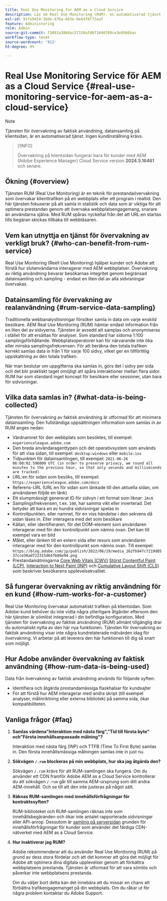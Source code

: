 ```yaml
---
title: Real Use Monitoring for AEM as a Cloud Service
description: Läs om Real Use Monitoring (RUM), en automatiserad tjänst som gör det möjligt att övervaka datainsamlingen på klientsidan.
exl-id: 91fe9454-3dde-476a-843e-0e64f6f73aaf
feature: Administering
role: Admin
source-git-commit: f3091a3868ac57150afd6f1640709ce3e9566bac
workflow-type: tm+mt
source-wordcount: '913'
ht-degree: 0%

---
```


# Real Use Monitoring Service för AEM as a Cloud Service {#real-use-monitoring-service-for-aem-as-a-cloud-service}

>[!NOTE]
>
>Tjänsten för övervakning av faktisk användning, datainsamling på klientsidan, är en automatiserad tjänst. Ingen kundinställning krävs.

>[!INFO]
>
>Övervakning på klientsidan fungerar bara för kunder med AEM (Adobe Experience Manager) Cloud Service version **2024.5.16461** och senare.

## Ökning {#overview}

Tjänsten RUM (Real Use Monitoring) är en teknik för prestandaövervakning som övervakar klienttrafiken på en webbplats eller ett program i realtid. Den här tjänsten fokuserar på att samla in statistik och data som är viktiga för att optimera prestandan genom att övervaka webbplatsengagemang, snarare än användarna själva. Med RUM spåras nyckeltal från det att URL:en startas tills begäran skickas tillbaka till webbläsaren.

## Vem kan utnyttja en tjänst för övervakning av verkligt bruk? {#who-can-benefit-from-rum-service}

Real Use Monitoring (Reell Use Monitoring) hjälper kunder och Adobe att förstå hur slutanvändarna interagerar med AEM webbplatser. Övervakning av riktig användning bevarar besökarnas integritet genom begränsad datainsamling och sampling - endast en liten del av alla sidvisningar övervakas.

## Datainsamling för övervakning av realanvändning {#rum-service-data-sampling}

Traditionella webbanalyslösningar försöker samla in data om varje enskild besökare. AEM Real Use Monitoring (RUM) hämtar endast information från en liten del av sidvyerna. Tjänsten är avsedd att samplas och anonymiseras i stället för att ersättas för analyser. Som standard har sidorna 1:100 samplingsförhållande. Webbplatsoperatorer kan för närvarande inte öka eller minska samplingsfrekvensen. För att beräkna den totala trafiken korrekt samlas data in från 1 för varje 100 sidvy, vilket ger en tillförlitlig uppskattning av den totala trafiken.

När man beslutar om uppgifterna ska samlas in, görs det i sidvy per sida och det blir praktiskt taget omöjligt att spåra interaktioner mellan flera sidor. RUM har som standard inget koncept för besökare eller sessioner, utan bara för sidvisningar.

## Vilka data samlas in? {#what-data-is-being-collected}

Tjänsten för övervakning av faktisk användning är utformad för att minimera datainsamling. Den fullständiga uppsättningen information som samlas in av RUM anges nedan:

* Värdnamnet för den webbplats som besöktes, till exempel: `experienceleague.adobe.com`
* Den breda användaragenttypen och det operativsystem som används för att visa sidan, till exempel: `desktop:windows` eller `mobile:ios`
* Tidpunkten för datainsamlingen, till exempel: `2021-06-26 06:00:02.596000 UTC (in order to preserve privacy, we round all minutes to the previous hour, so that only seconds and milliseconds are tracked)`
* URL:en för sidan som besöks, till exempel: `https://experienceleague.adobe.com/docs`
* Referens-URL (URL:en för sidan som länkade till den aktuella sidan, om användaren följde en länk)
* Ett slumpmässigt genererat ID för sidvyn i ett format som liknar: `2Ac6`
* Samplingsfrekvensen, t.ex. `100`, har samma vikt eller inverterad. Det betyder att bara en av hundra sidvisningar spelas in
* Kontrollpunkten, eller namnet, för en viss händelse i den sekvens då sidan läses in. Eller interagera med det som besökare
* Källan, eller identifieraren, för det DOM-element som användaren interagerar med för den kontrollpunkt som nämns ovan. Det kan till exempel vara en bild
* Målet, eller länken till en extern sida eller resurs som användaren interagerar med för den kontrollpunkt som nämns ovan. Till exempel: `https://blog.adobe.com/jp/publish/2022/06/29/media_162fb947c7219d0537cce36adf22315d64fb86e94.png`
* Prestandamätningarna [Core Web Vitals (CWV)](https://web.dev/articles/lcp) [Störst Contentful Paint (LCP)](https://web.dev/articles/lcp), [Interaction to Next Paint (INP)](https://web.dev/articles/inp) och [Cumulative Layout Shift (CLS)](https://web.dev/articles/cls) som beskriver besökarens upplevelsekvalitet.

## Så fungerar övervakning av riktig användning för en kund {#how-rum-works-for-a-customer}

Real Use Monitoring övervakar automatiskt trafiken på klientsidan. Som Adobe-kund behöver du inte vidta några ytterligare åtgärder eftersom den här tjänsten är sömlöst integrerad i din befintliga konfiguration. Med tjänsten för övervakning av faktisk användning (RUM) allmänt tillgänglig drar du automatiskt nytta av den här nya funktionen. Tjänsten för övervakning av faktisk användning visar inte några kundrelaterade mätvärden idag för övervakning. Vi arbetar på att leverera den här funktionen till dig så snart som möjligt.

<!-- Alexandru: hiding temporarily, until we figure out where this needs to be linked to 

If you wish to leverage more insights with this new feature to optimize your digital experiences effortlessly, please see here (link to Row 99). -->

## Hur Adobe använder övervakning av faktisk användning {#how-rum-data-is-being-used}

Data från övervakning av faktisk användning används för följande syften:

* Identifiera och åtgärda prestandamässiga flaskhalsar för kundsajter
* För att förstå hur AEM interagerar med andra skript (till exempel analyser, målinriktning eller externa bibliotek) på samma sida, ökar kompatibiliteten.
<!--
## Limitations and understanding variance in page views and performance metrics {#limitations-and-understanding-variance-in-page-views-and-performance-metrics}

Here are key considerations for customers to keep in mind when interpreting their RUM data:

1. **Tracker blockers**

   * End-users employing tracker blockers or privacy extensions can impede RUM data collection, as these tools restrict the tracking scripts' execution. This restriction may lead to underreported page views and user interactions, creating a discrepancy between actual site activity and the data captured by RUM.

1. **Limitations in capturing headless API/JSON calls**

   * RUM data service focuses on the client-side experience and doesn't capture the backend API or JSON calls made from a non-AEM headless app at this time. The exclusion of these calls from RUM service data creates variances from the content requests measured by CDN Analytics.
-->

## Vanliga frågor {#faq}

<!-- REMOVED THIS FAQ AS PER EMAIL REQUEST FROM SHWETA DUA, SEPTEMBER 4, 2024 TO THE DL-AEM-DOCS GROUP 
1. **Can customers integrate the RUM service scripts with third-party systems like Dynatrace?**

   Yes.
-->

1. **Samlas värdena&quot;Interaktion med nästa färg&quot;,&quot;Tid till första byte&quot; och&quot;Första innehållsanpassade målning&quot;?**

   Interaktion med nästa färg (INP) och TTFB (Time To First Byte) samlas in.  Den första innehållsmässiga målningen samlas inte in just nu.

1. **Sökvägen `/.rum` blockeras på min webbplats, hur ska jag åtgärda den?**

   Sökvägen `/.rum` krävs för att RUM-samlingen ska fungera. Om du använder ett CDN framför Adobe AEM as a Cloud Service kontrollerar du att sökvägen `/.rum` går till samma AEM-ursprung som ditt andra AEM-innehåll. Och se till att den inte justeras på något sätt.

1. **Räknas RUM-samlingen med innehållsförfrågningar för kontraktssyften?**

   RUM-biblioteket och RUM-samlingen räknas inte som innehållsbegäranden och ökar inte antalet rapporterade sidvisningar eller API-anrop. Dessutom är [samling på serversidan](#serverside-collection) grunden för innehållsförfrågningar för kunder som använder det färdiga CDN-nätverket med AEM as a Cloud Service.

1. **Hur inaktiverar jag RUM?**

   Adobe rekommenderar att du använder Real Use Monitoring (RUM) på grund av dess stora fördelar och att det kommer att göra det möjligt för Adobe att optimera dina digitala upplevelser genom att förbättra webbplatsens prestanda. Tjänsten är utformad för att vara sömlös och påverkar inte webbplatsens prestanda.

   Om du väljer bort detta kan det innebära att du missar en chans att förbättra trafikengagemanget på din webbplats. Om du råkar ut för några problem kontaktar du Adobe Support.